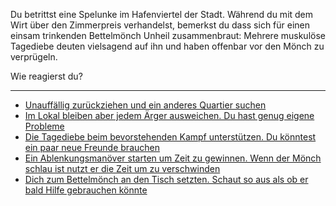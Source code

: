 Du betrittst eine Spelunke im Hafenviertel der Stadt. Während du mit dem Wirt über den Zimmerpreis verhandelst, bemerkst du dass sich für einen einsam trinkenden Bettelmönch Unheil zusammenbraut: Mehrere muskulöse Tagediebe deuten vielsagend auf ihn und haben offenbar vor den Mönch zu verprügeln. 

Wie reagierst du?

---

  * [Unauffällig zurückziehen und ein anderes Quartier suchen](leavepub_de.md)
  * [Im Lokal bleiben aber jedem Ärger ausweichen. Du hast genug eigene Probleme](staysilent_de.md)
  * [Die Tagediebe beim bevorstehenden Kampf unterstützen. Du könntest ein paar neue Freunde brauchen](joinbandits_de.md)
  * [Ein Ablenkungsmanöver starten um Zeit zu gewinnen. Wenn der Mönch schlau ist nutzt er die Zeit um zu verschwinden](distraction_de.md)
  * [Dich zum Bettelmönch an den Tisch setzten. Schaut so aus als ob er bald Hilfe gebrauchen könnte](monk_de.md)

